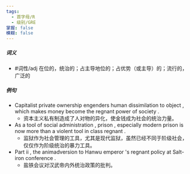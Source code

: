 ```yaml
---
tags:
  - 首字母/R
  - 级别/GRE
掌握: false
模糊: false
---
```

##### 词义
- #词性/adj  在位的，统治的；占主导地位的；占优势（或主导）的；流行的，广泛的
##### 例句
- Capitalist private ownership engenders human dissimilation to object , which makes money become the regnant power of society .
	- 资本主义私有制造成了人对物的异化，使金钱成为社会的统治力量。
- As a tool of social administration , prison , especially modern prison is now more than a violent tool in class regnant .
	- 监狱作为社会管理的工具，尤其是现代监狱，虽然已经不同于阶级社会，仅仅作为阶级统治的暴力工具。
- Part ii , the animadversion to Hanwu emperor 's regnant policy at Salt-iron conference .
	- 盐铁会议对汉武帝内外统治政策的批判。
